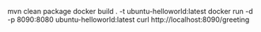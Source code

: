 mvn clean package
docker build . -t  ubuntu-helloworld:latest 
docker run -d -p 8090:8080 ubuntu-helloworld:latest
curl  http://localhost:8090/greeting



